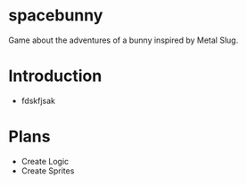 # spacebunny
Game about the adventures of a bunny inspired by Metal Slug.

# Introduction
* fdskfjsak

# Plans
* Create Logic
* Create Sprites
